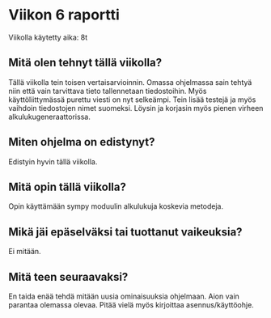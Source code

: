 # Viikon 6 raportti

Viikolla käytetty aika: 8t

## Mitä olen tehnyt tällä viikolla?

Tällä viikolla tein toisen vertaisarvioinnin. Omassa ohjelmassa sain tehtyä niin että vain tarvittava tieto tallennetaan tiedostoihin. Myös käyttöliittymässä purettu viesti on nyt selkeämpi. Tein lisää testejä ja myös vaihdoin tiedostojen nimet suomeksi. Löysin ja korjasin myös pienen virheen alkulukugeneraattorissa.

## Miten ohjelma on edistynyt?

Edistyin hyvin tällä viikolla.

## Mitä opin tällä viikolla?

Opin käyttämään sympy moduulin alkulukuja koskevia metodeja.

## Mikä jäi epäselväksi tai tuottanut vaikeuksia?

Ei mitään.

## Mitä teen seuraavaksi?

En taida enää tehdä mitään uusia ominaisuuksia ohjelmaan. Aion vain parantaa olemassa olevaa. Pitää vielä myös kirjoittaa asennus/käyttöohje.
